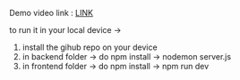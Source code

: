 Demo video link : <a href="https://www.youtube.com/watch?v=qYgrItCJ8n0">LINK </a>

to run it in your local device ->
1) install the gihub repo on your device
2) in backend folder -> do npm install -> nodemon server.js
3) in frontend folder -> do npm install -> npm run dev
   
